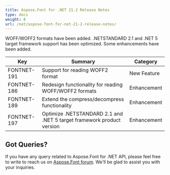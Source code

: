 ```yaml
---
title: Aspose.Font for .NET 21.2 Release Notes
type: docs
weight: 8
url: /net/aspose-font-for-net-21-2-release-notes/
---
```



WOFF/WOFF2 formats have been added. .NETSTANDARD 2.1 and .NET 5 target framework support has been optimized. Some enhancements have been added.


| Key | Summary | Category |
|---|---|---|
| FONTNET-191 | Support for reading WOFF2 format | New Feature |
| FONTNET-186 | Redesign functionality for reading WOFF/WOFF2 formats | Enhancement |
| FONTNET-189 | Extend the compress/decompress functionality | Enhancement |
| FONTNET-197 | Optimize .NETSTANDARD 2.1 and .NET 5 target framework product version | Enhancement |


## Got Queries?
If you have any query related to Aspose.Font for .NET API, please feel free to write to reach us on [Aspose.Font forum](https://forum.aspose.com/c/font/). We'll be glad to assist you with your inquiries.
